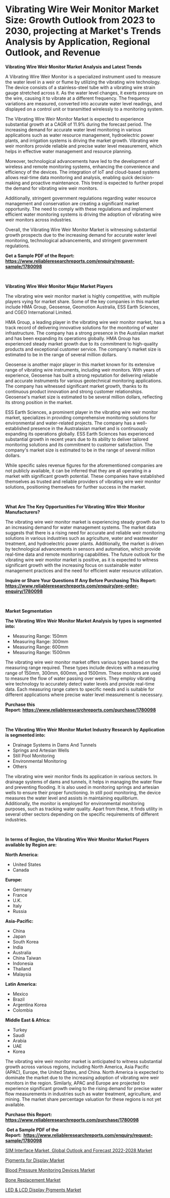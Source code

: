 <p><h1>Vibrating Wire Weir Monitor Market Size: Growth Outlook from 2023 to 2030, projecting at Market's Trends Analysis by Application, Regional Outlook, and Revenue</h1></p><p><strong>Vibrating Wire Weir Monitor Market Analysis and Latest Trends</strong></p>
<p><p>A Vibrating Wire Weir Monitor is a specialized instrument used to measure the water level in a weir or flume by utilizing the vibrating wire technology. The device consists of a stainless-steel tube with a vibrating wire strain gauge stretched across it. As the water level changes, it exerts pressure on the wire, causing it to vibrate at a different frequency. The frequency variations are measured, converted into accurate water level readings, and displayed on a control unit or transmitted wirelessly to a monitoring system.</p><p>The Vibrating Wire Weir Monitor Market is expected to experience substantial growth at a CAGR of 11.9% during the forecast period. The increasing demand for accurate water level monitoring in various applications such as water resource management, hydroelectric power plants, and irrigation systems is driving the market growth. Vibrating wire weir monitors provide reliable and precise water level measurement, which helps in effective water management and resource planning.</p><p>Moreover, technological advancements have led to the development of wireless and remote monitoring systems, enhancing the convenience and efficiency of the devices. The integration of IoT and cloud-based systems allows real-time data monitoring and analysis, enabling quick decision-making and proactive maintenance. This trend is expected to further propel the demand for vibrating wire weir monitors.</p><p>Additionally, stringent government regulations regarding water resource management and conservation are creating a significant market opportunity. The need to comply with these regulations and implement efficient water monitoring systems is driving the adoption of vibrating wire weir monitors across industries.</p><p>Overall, the Vibrating Wire Weir Monitor Market is witnessing substantial growth prospects due to the increasing demand for accurate water level monitoring, technological advancements, and stringent government regulations.</p></p>
<p><strong>Get a Sample PDF of the Report:&nbsp; <a href="https://www.reliableresearchreports.com/enquiry/request-sample/1780098">https://www.reliableresearchreports.com/enquiry/request-sample/1780098</a></strong></p>
<p>&nbsp;</p>
<p><strong>Vibrating Wire Weir Monitor Major Market Players</strong></p>
<p><p>The vibrating wire weir monitor market is highly competitive, with multiple players vying for market share. Some of the key companies in this market include HMA Group, Geosense, Geomotion Australia, ESS Earth Sciences, and CGEO International Limited.</p><p>HMA Group, a leading player in the vibrating wire weir monitor market, has a track record of delivering innovative solutions for the monitoring of water infrastructure. The company has a strong presence in the Australian market and has been expanding its operations globally. HMA Group has experienced steady market growth due to its commitment to high-quality products and exceptional customer service. The company's market size is estimated to be in the range of several million dollars.</p><p>Geosense is another major player in this market known for its extensive range of vibrating wire instruments, including weir monitors. With years of experience, Geosense has built a strong reputation for delivering reliable and accurate instruments for various geotechnical monitoring applications. The company has witnessed significant market growth, thanks to its continuous product innovation and strong customer relationships. Geosense's market size is estimated to be several million dollars, reflecting its strong position in the market.</p><p>ESS Earth Sciences, a prominent player in the vibrating wire weir monitor market, specializes in providing comprehensive monitoring solutions for environmental and water-related projects. The company has a well-established presence in the Australasian market and is continuously expanding its operations globally. ESS Earth Sciences has experienced substantial growth in recent years due to its ability to deliver tailored monitoring solutions and its commitment to customer satisfaction. The company's market size is estimated to be in the range of several million dollars.</p><p>While specific sales revenue figures for the aforementioned companies are not publicly available, it can be inferred that they are all operating in a market with significant growth potential. These companies have established themselves as trusted and reliable providers of vibrating wire weir monitor solutions, positioning themselves for further success in the market.</p></p>
<p>&nbsp;</p>
<p><strong>What Are The Key Opportunities For Vibrating Wire Weir Monitor Manufacturers?</strong></p>
<p><p>The vibrating wire weir monitor market is experiencing steady growth due to an increasing demand for water management systems. The market data suggests that there is a rising need for accurate and reliable weir monitoring solutions in various industries such as agriculture, water and wastewater treatment, and hydroelectric power plants. Additionally, the market is driven by technological advancements in sensors and automation, which provide real-time data and remote monitoring capabilities. The future outlook for the vibrating wire weir monitor market is positive, as it is expected to witness significant growth with the increasing focus on sustainable water management practices and the need for efficient water resource utilization.</p></p>
<p><strong>Inquire or Share Your Questions If Any Before Purchasing This Report: <a href="https://www.reliableresearchreports.com/enquiry/pre-order-enquiry/1780098">https://www.reliableresearchreports.com/enquiry/pre-order-enquiry/1780098</a></strong></p>
<p>&nbsp;</p>
<p><strong>Market Segmentation</strong></p>
<p><strong>The Vibrating Wire Weir Monitor Market Analysis by types is segmented into:</strong></p>
<p><ul><li>Measuring Range: 150mm</li><li>Measuring Range: 300mm</li><li>Measuring Range: 600mm</li><li>Measuring Range: 1500mm</li></ul></p>
<p><p>The vibrating wire weir monitor market offers various types based on the measuring range required. These types include devices with a measuring range of 150mm, 300mm, 600mm, and 1500mm. These monitors are used to measure the flow of water passing over weirs. They employ vibrating wire technology to accurately detect water levels and provide real-time data. Each measuring range caters to specific needs and is suitable for different applications where precise water level measurement is necessary.</p></p>
<p><strong>Purchase this Report:&nbsp;<a href="https://www.reliableresearchreports.com/purchase/1780098">https://www.reliableresearchreports.com/purchase/1780098</a></strong></p>
<p>&nbsp;</p>
<p><strong>The Vibrating Wire Weir Monitor Market Industry Research by Application is segmented into:</strong></p>
<p><ul><li>Drainage Systems in Dams And Tunnels</li><li>Springs and Artesian Wells</li><li>Still Pool Monitoring</li><li>Environmental Monitoring</li><li>Others</li></ul></p>
<p><p>The vibrating wire weir monitor finds its application in various sectors. In drainage systems of dams and tunnels, it helps in managing the water flow and preventing flooding. It is also used in monitoring springs and artesian wells to ensure their proper functioning. In still pool monitoring, the device measures the water level and assists in maintaining equilibrium. Additionally, the monitor is employed for environmental monitoring purposes, such as tracking water quality. Apart from these, it finds utility in several other sectors depending on the specific requirements of different industries.</p></p>
<p>&nbsp;</p>
<p><strong>In terms of Region, the Vibrating Wire Weir Monitor Market Players available by Region are:</strong></p>
<p>
    <p> <strong> North America: </strong>
        <ul>
            <li>United States</li>
            <li>Canada</li>
        </ul>
        </p> 
    <p> <strong> Europe: </strong>
        <ul>
            <li>Germany</li>
            <li>France</li>
            <li>U.K.</li>
            <li>Italy</li>
            <li>Russia</li>
        </ul>
        </p> 
    <p> <strong> Asia-Pacific: </strong>
        <ul>
            <li>China</li>
            <li>Japan</li>
            <li>South Korea</li>
            <li>India</li>
            <li>Australia</li>
            <li>China Taiwan</li>
            <li>Indonesia</li>
            <li>Thailand</li>
            <li>Malaysia</li>
        </ul>
        </p> 
    <p> <strong> Latin America: </strong>
        <ul>
            <li>Mexico</li>
            <li>Brazil</li>
            <li>Argentina Korea</li>
            <li>Colombia</li>
        </ul>
        </p> 
    <p> <strong> Middle East & Africa: </strong>
        <ul>
            <li>Turkey</li>
            <li>Saudi</li>
            <li>Arabia</li>
            <li>UAE</li>
            <li>Korea</li>
        </ul>
    </p>
    </p>
<p><p>The vibrating wire weir monitor market is anticipated to witness substantial growth across various regions, including North America, Asia Pacific (APAC), Europe, the United States, and China. North America is expected to dominate the market due to the increasing adoption of vibrating wire weir monitors in the region. Similarly, APAC and Europe are projected to experience significant growth owing to the rising demand for precise water flow measurements in industries such as water treatment, agriculture, and mining. The market share percentage valuation for these regions is not yet available.</p></p>
<p><strong>Purchase this Report: <a href="https://www.reliableresearchreports.com/purchase/1780098">https://www.reliableresearchreports.com/purchase/1780098</a></strong></p>
<p>&nbsp;<strong>Get a Sample PDF of the Report:&nbsp;&nbsp;<a href="https://www.reliableresearchreports.com/enquiry/request-sample/1780098">https://www.reliableresearchreports.com/enquiry/request-sample/1780098</a></strong></p>
<p><strong></strong></p>
<p><p><a href="https://medium.com/@sink.pay.sand/sim-interface-market-global-outlook-and-forecast-2022-2028-market-size-and-market-trends-complete-c19cdeaa001b">SIM Interface Market, Global Outlook and Forecast 2022-2028 Market</a></p><p><a href="https://github.com/Krish2023na/Market-Research-Report-List-1/blob/main/pigments-for-display-market.md">Pigments for Display Market</a></p><p><a href="https://www.linkedin.com/pulse/blood-pressure-monitoring-devices-market-size-share-global-djtoe/">Blood Pressure Monitoring Devices Market</a></p><p><a href="https://www.linkedin.com/pulse/bone-replacement-market-size-share-amp-trends-analysis-report-mg3we/">Bone Replacement Market</a></p><p><a href="https://github.com/kuntayevaz/Market-Research-Report-List-1/blob/main/led-lcd-display-pigments-market.md">LED & LCD Display Pigments Market</a></p></p>